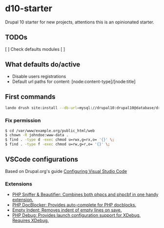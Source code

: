 # d10-starter
Drupal 10 starter for new projects, attentions this is an opinionated starter.

## TODOs

[ ] Check defaults modules
[ ]

## What defaults do/active
* Disable users registrations
* Default url paths for content: [node:content-type]/[node:title]

## First commands
```bash
lando drush site:install --db-url=mysql://drupal10:drupal10@database/drupal10 -y
```

### Fix permission
```bash
$ cd /var/www/example.org/public_html/web
$ chown -R johndoe:www-data .
$ find . -type d -exec chmod u=rwx,g=rx,o= '{}' \;
$ find . -type f -exec chmod u=rw,g=r,o= '{}' \;
```

## VSCode configurations
Based on Drupal.org's guide [Configuring Visual Studio Code](https://www.drupal.org/docs/develop/development-tools/editors-and-ides/configuring-visual-studio-code)
### Extensions
* [PHP Sniffer & Beautifier: Combines both phpcs and phpcbf in one handy extension.](https://marketplace.visualstudio.com/items?itemName=ValeryanM.vscode-phpsab&ssr=false#overview)
* [PHP DocBlocker: Provides auto-complete for PHP docblocks.](https://marketplace.visualstudio.com/items?itemName=neilbrayfield.php-docblocker)
* [Empty Indent: Removes indent of empty lines on save.](https://marketplace.visualstudio.com/items?itemName=DmitryDorofeev.empty-indent)
* [PHP Debug: Provides launch configuration support for XDebug. Requires XDebug.](https://marketplace.visualstudio.com/items?itemName=felixfbecker.php-debug)
